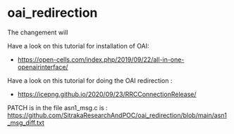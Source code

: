 # oai_redirection

The changement will  

Have a look on this tutorial for installation of OAI: 
* https://open-cells.com/index.php/2019/09/22/all-in-one-openairinterface/    

Have a look on this tutorial for doing the OAI redirection : 
* https://icepng.github.io/2020/09/23/RRCConnectionRelease/


PATCH is in the file asn1_msg.c is : https://github.com/SitrakaResearchAndPOC/oai_redirection/blob/main/asn1_msg_diff.txt
